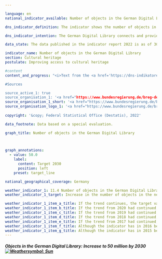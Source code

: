 ```yaml
---

language: en    
national_indicator_available: Number of objects in the German Digital Library    

dns_indicator_definition: The indicator shows the number of objects in the network of the German Digital Library, or Deutsche Digitale Bibliothek (DDB).    

dns_indicator_intention: The German Digital Library connects and provides online access in one place to the digital holdings of Germany’s cultural institutions and repositories of learning. It thereby makes them easily accessible, in an up-to-date manner, to scholars and anyone else interested in culture. As such, the indicator is a useful gauge of the extent to which our shared heritage of culture and learning has been rendered digitally accessible in Germany. The goal is to increase the number of objects available via the German Digital Library to 50&nbsp;million by 2030.    

data_state: The data published in the indicator report 2022 is as of 30.11.2022. The data shown on this platform is updated regularly, so that more current data may be available online than published in the <a href="https://dns-indikatoren.de/assets/publications/reports/en/2022.pdf">indicator report 2022</a>.    

indicator_name: Number of objects in the German Digital Library    
section: Cultural heritage    
postulate: Improving access to cultural heritage    

#content     
content_and_progress: "<i>Text from the <a href='https://dns-indikatoren.de/assets/publications/reports/en/2022.pdf'>Indicator Report 2022&nbsp;</a></i><br><br>The German Digital Library is a platform created to connect the digital holdings of institutions like archives, libraries and museums. It is managed by a network of such repositories of culture and learning from the Federal Government, the Länder and local-authorities, and it is jointly funded by the Federal Government and the Länder. Most of the digital materials are held not by the German Digital Library itself but by partner institutions, while the DDB only hosts links to those objects. The partner institutions are responsible for the stability of the connection. As of May 2020, the number of partner institutions making data available for the German Digital Library had reached 448. The majority are museums or archives – 183&nbsp;and 174&nbsp;of them respectively.<br><br>The German Digital Library online platform has been accessible since 2012, at which point it hosted links to 5.6&nbsp;million objects. By the middle of 2020, that number had risen to 33&nbsp;million. If the trend continues as it has to date, the target of 50&nbsp;million by 2030&nbsp;could be achieved. Some of the objects made available by libraries may repeat the same content; for example, two libraries might post links in the German Digital Library to the same edition of a book. In such cases, the two links are counted separately.<br><br>Since 2015, it has been possible to differentiate between objects with and without digitised media. For those with digitised content, the German Digital Library link gives direct access to the digitised reproduction of the book, certificate, painting or other object in question. For objects without digitised media, on the other hand, the links lead only to information about them. The link pertaining to a painting, for instance, will provide information about who painted it, what year it is from and where it is kept. Objects with digitised media thus provide a good deal more information than those for which only metadata are made available.<br><br>There were 5.4&nbsp;million objects with digitised media at the end of 2015, rising to 11.3&nbsp;million by the middle of 2020. Objects with digitised media also increased as a proportion of all the objects linked to in the German Digital Library, rising from around 30% in 2015&nbsp;to around 34% by mid-2020. At the end of the first half of 2020, the majority of digitised objects available via the Library were texts (60.2%), followed by pictures (33.8%) and other media (5.5%). In contrast, audio and video recordings made up only a very small proportion of digitised Library objects, at 0.4% and 0.1% respectively.    

#Sources    

source_active_1: true
source_organisation_1: '<a href="https://www.bundesregierung.de/breg-de/bundesregierung/staatsministerin-fuer-kultur-und-medien">Federal Government Commissioner for Culture and the Media</a>'
source_organisation_1_short: '<a href="https://www.bundesregierung.de/breg-de/bundesregierung/staatsministerin-fuer-kultur-und-medien">Federal Government Commissioner for Culture and the Media</a>'
source_organisation_logo_1: '<a href="https://www.bundesregierung.de/breg-de/bundesregierung/staatsministerin-fuer-kultur-und-medien"><img src="https://dnsUpgradeEnvironment.github.io/dns-indicators/en/public/OrgImgDe/bkm.png" alt="Federal Government Commissioner for Culture and the Media" title=" Click here to visit the homepage of the organizationFederal Government Commissioner for Culture and the Media" style="height:60px; width:148px; border: transparent"/></a>'
    
copyright: '&copy; Federal Statistical Office (Destatis), 2022'    

data_footnote: Data based on a special evaluation.    

graph_title: Number of objects in the German Digital Library    

    

graph_annotations:
  - value: 50.0
    label:
      content: Target 2030
      position: left
    preset: target_line        

national_geographical_coverage: Germany    

weather_indicator_1: 11.4 Number of objects in the German Digital Library
weather_indicator_1_target: Increase in the number of objects in the network of the German Digital Library to 50&nbsp;million by 2030

weather_indicator_1_item_a_title: If the trend continues, the target value would be reached or missed by less than 5% of the difference between the target value and the current value.
weather_indicator_1_item_b_title: If the trend from 2020 had continued, the target value would have been reached or missed by less than 5% of the difference between the target value and the value at that time.
weather_indicator_1_item_c_title: If the trend from 2019 had continued, the target value would have been reached or missed by less than 5% of the difference between the target value and the value at that time.
weather_indicator_1_item_d_title: If the trend from 2018 had continued, the target value would have been reached or missed by less than 5% of the difference between the target value and the value at that time.
weather_indicator_1_item_e_title: If the trend from 2017 had continued, the target value would have been reached or missed by less than 5% of the difference between the target value and the value at that time.
weather_indicator_1_item_f_title: Although the indicator has in 2016 been moving in the desired direction toward the target, if the trend had to continued, the target would have been missed in the target year by more than 20% of the difference between the target value and the value at that time.
weather_indicator_1_item_g_title: Although the indicator has in 2015 been moving in the desired direction toward the target, if the trend had to continued, the target would have been missed in the target year by more than 20% of the difference between the target value and the value at that time.    
---
```



<div>
  <div class="my-header">
    <h5>Objects in the German Digital Library: Increase to 50&nbsp;million by 2030
      <a href="https://dnsUpgradeEnvironment.github.io/dns-indicators/en/status"><img src="https://g205sdgs.github.io/sdg-indicators/public/Wettersymbole/Sonne.png" title="If the trend from 2021 had continued, the target value would have been reached or missed by less than 5% of the difference between the target value and the value at that time." alt="Weathersymbol: Sun"/>
      </a>
    </h5>
  </div>
  <div class="my-header-note">
  </div>
</div>